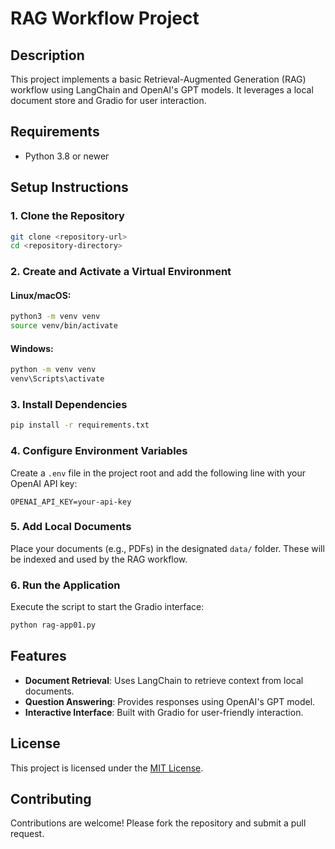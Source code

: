 
# RAG Workflow Project

## Description
This project implements a basic Retrieval-Augmented Generation (RAG) workflow using LangChain and OpenAI's GPT models. It leverages a local document store and Gradio for user interaction.

## Requirements
- Python 3.8 or newer

## Setup Instructions

### 1. Clone the Repository
```bash
git clone <repository-url>
cd <repository-directory>
```

### 2. Create and Activate a Virtual Environment
#### Linux/macOS:
```bash
python3 -m venv venv
source venv/bin/activate
```
#### Windows:
```bash
python -m venv venv
venv\Scripts\activate
```

### 3. Install Dependencies
```bash
pip install -r requirements.txt
```

### 4. Configure Environment Variables
Create a `.env` file in the project root and add the following line with your OpenAI API key:
```
OPENAI_API_KEY=your-api-key
```

### 5. Add Local Documents
Place your documents (e.g., PDFs) in the designated `data/` folder. These will be indexed and used by the RAG workflow.

### 6. Run the Application
Execute the script to start the Gradio interface:
```bash
python rag-app01.py
```

## Features
- **Document Retrieval**: Uses LangChain to retrieve context from local documents.
- **Question Answering**: Provides responses using OpenAI's GPT model.
- **Interactive Interface**: Built with Gradio for user-friendly interaction.

## **License**

This project is licensed under the [MIT License](LICENSE).

## **Contributing**

Contributions are welcome! Please fork the repository and submit a pull request.
